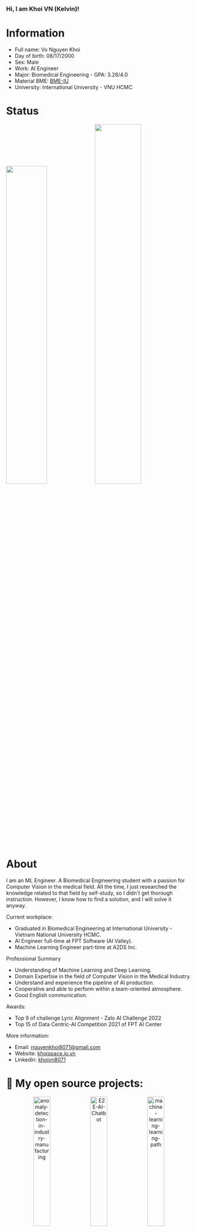 ### Hi, I am Khoi VN (Kelvin)!

# Information

- Full name: Vo Nguyen Khoi
- Day of birth: 08/17/2000
- Sex: Male
- Work: AI Engineer
- Major: Biomedical Engineering - GPA: 3.28/4.0
- Material BME: <a href="https://drive.google.com/drive/folders/1Z6FldasTFjdDnYaiwan6FNiLvypjnDw9">BME-IU</a>
- University: International University - VNU HCMC

# Status
<p>
  <picture>
<source
  srcset="https://github-readme-stats.vercel.app/api?username=vnk8071&show_icons=true&theme=transparent"
  media="(prefers-color-scheme: dark)"
/>
<img width="47%" src="[https://github-readme-stats.vercel.app/api?username=vnk8071&show_icons=true&theme=transparent](https://github-readme-stats.vercel.app/api?username=vnk8071&show_icons=true&theme=transparent)"/>
</picture>
  <img width="50%" src="https://github-readme-streak-stats.herokuapp.com/?user=vnk8071&theme=github-dark-blue&date_format=M%20j%5B%2C%20Y%5D"/></p>

<p align="center"></p>

# About
I am an ML Engineer.
A Biomedical Engineering student with a passion for Computer Vision in the medical field. All the time, I just researched the knowledge related to that field by self-study, so I didn't get thorough instruction. However, I know how to find a solution, and I will solve it anyway.

Current workplace:

- Graduated in Biomedical Engineering at International University - Vietnam National University HCMC.
- AI Engineer full-time at FPT Software (AI Valley).
- Machine Learning Engineer part-time at A2DS Inc.

Professional Summary

- Understanding of Machine Learning and Deep Learning.
- Domain Expertise in the field of Computer Vision in the Medical Industry.
- Understand and experience the pipeline of AI production.
- Cooperative and able to perform within a team-oriented atmosphere.
- Good English communication.

Awards:

- Top 9 of challenge Lyric Alignment - Zalo AI Challenge 2022
- Top 15 of Data Centric-AI Competition 2021 of FPT AI Center

More information:

- Email: nguyenkhoi8071@gmail.com
- Website: <a href="https://khoispace.io.vn">khoispace.io.vn</a>
- Linkedin: <a href="https://www.linkedin.com/in/khoivn8071">khoivn8071</a>

# 📘 My open source projects:
<p align="center">
  <a href="https://github.com/vnk8071/anomaly-detection-in-industry-manufacturing"><img width="30%" src="https://denvercoder1-github-readme-stats.vercel.app/api/pin/?username=vnk8071&repo=anomaly-detection-in-industry-manufacturing&hide_border=true&bg_color=1F222E&title_color=0080FF&icon_color=F8D866&theme=react&show_icons=false" alt="anomaly-detection-in-industry-manufacturing"></a>
  <a href="https://github.com/vnk8071/E2E-AI-Chatbot"><img width="30%" src="https://denvercoder1-github-readme-stats.vercel.app/api/pin/?username=vnk8071&repo=E2E-AI-Chatbot&hide_border=true&bg_color=1F222E&title_color=0080FF&icon_color=F8D866&theme=react&show_icons=false" alt="E2E-AI-Chatbot"></a>
  <a href="https://github.com/vnk8071/machine-learning-learning-path"><img width="30%" src="https://denvercoder1-github-readme-stats.vercel.app/api/pin/?username=vnk8071&repo=machine-learning-learning-path&hide_border=true&bg_color=1F222E&title_color=0080FF&icon_color=F8D866&theme=react&show_icons=false" alt="machine-learning-learning-path"></a>
  <a href="https://github.com/vnk8071/CTA-Zero9-ZAIC2022-Lyric-Alignment"><img width="30%" src="https://denvercoder1-github-readme-stats.vercel.app/api/pin/?username=vnk8071&repo=CTA-Zero9-ZAIC2022-Lyric-Alignment&hide_border=true&bg_color=1F222E&title_color=0080FF&icon_color=F8D866&theme=react&show_icons=false" alt="CTA-Zero9-ZAIC2022-Lyric-Alignment"></a>
  <a href="https://github.com/DatacollectorVN/fpt-ai-data-competition"><img width="30%" src="https://denvercoder1-github-readme-stats.vercel.app/api/pin/?username=DatacollectorVN&repo=fpt-ai-data-competition&hide_border=true&bg_color=1F222E&title_color=0080FF&icon_color=F8D866&theme=react&show_icons=false" alt="fpt-ai-data-competition"></a>
  <a href="https://github.com/vnk8071/yolov5-mask-detection"><img width="30%" src="https://denvercoder1-github-readme-stats.vercel.app/api/pin/?username=vnk8071&repo=yolov5-mask-detection&hide_border=true&bg_color=1F222E&title_color=0080FF&icon_color=F8D866&theme=react&show_icons=false" alt="yolov5-mask-detection"></a>
  <a href="https://github.com/vnk8071/AI-on-Cpp"><img width="30%" src="https://denvercoder1-github-readme-stats.vercel.app/api/pin/?username=vnk8071&repo=AI-on-Cpp&theme=react&bg_color=1F222E&title_color=0080FF&icon_color=F8D866&hide_border=true&show_icons=false" alt="AI-on-Cpp"></a>  
  <a href="https://github.com/vnk8071/nli-end-to-end"><img width="30%" src="https://denvercoder1-github-readme-stats.vercel.app/api/pin/?username=vnk8071&repo=nli-end-to-end&hide_border=true&bg_color=1F222E&title_color=0080FF&icon_color=F8D866&theme=react&show_icons=false" alt="nli-end-to-end"></a>
  <a href="https://github.com/vnk8071/deploy-website-django-heroku"><img width="30%" src="https://denvercoder1-github-readme-stats.vercel.app/api/pin/?username=vnk8071&repo=deploy-website-django-heroku&hide_border=true&bg_color=1F222E&title_color=0080FF&icon_color=F8D866&theme=react&show_icons=false" alt="deploy-website-django-heroku"></a>
</p>

<p align="left">
  <a href="https://github.com/vnk8071?tab=repositories&sort=stargazers"><img alt="All Repositories" title="All Repositories" src="https://custom-icon-badges.herokuapp.com/badge/-All%20Repositories-2962FF?style=for-the-badge&logoColor=white&logo=repo"/></a>
</p>

# Stacks
<div align="left">
  <img width="5%" style="margin-left:30px" src="https://raw.githubusercontent.com/gilbarbara/logos/master/logos/python.svg"/> 
  <img width="5%" style="margin-left:30px" src="https://raw.githubusercontent.com/gilbarbara/logos/master/logos/c-plusplus.svg"/> 
  <img width="8%" style="margin-left:30px" src="https://raw.githubusercontent.com/gilbarbara/logos/master/logos/docker-icon.svg"/> 
  <img width="10%" style="margin-left:30px" src="https://raw.githubusercontent.com/gilbarbara/logos/master/logos/pytorch.svg"/>
  <img width="5%" style="margin-left:30px" src="https://raw.githubusercontent.com/gilbarbara/logos/master/logos/flask.svg"/>
  <img width="8%" style="margin-left:30px" src="https://raw.githubusercontent.com/gilbarbara/logos/master/logos/mysql.svg"/>
  <img width="10%" style="margin-left:30px" src="https://raw.githubusercontent.com/gilbarbara/logos/master/logos/sqlite.svg"/>
  <img width="8%" style="margin-left:30px" src="https://raw.githubusercontent.com/gilbarbara/logos/master/logos/aws.svg"/>
  <img width="5%" style="margin-left:30px" src="https://raw.githubusercontent.com/gilbarbara/logos/master/logos/google-cloud.svg"/>
</div>
